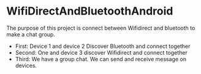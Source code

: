 # WifiDirectAndBluetoothAndroid
The purpose of this project is connect between Wifidirect and bluetooth to make a chat group.
- First: Device 1 and device 2 Discover Bluetooth and connect together
- Second: One and device 3 discover Wifidirect and connect together
- Third: We have a group chat. We can send and receive message on devices.
